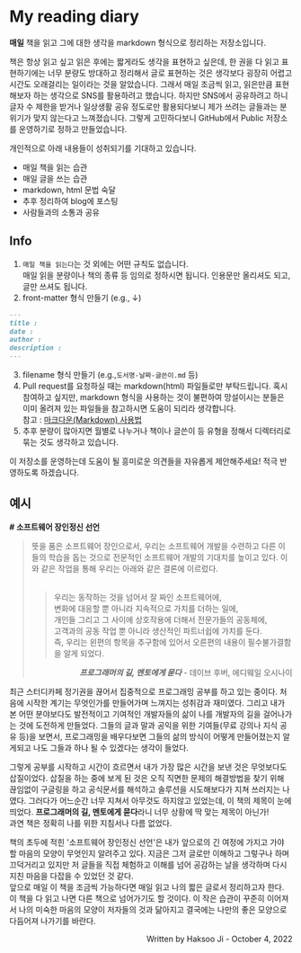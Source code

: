 # My reading diary

**매일** 책을 읽고 그에 대한 생각을 markdown 형식으로 정리하는 저장소입니다.


책은 항상 읽고 싶고 읽은 후에는 짧게라도 생각을 표현하고 싶은데, 한 권을 다 읽고 표현하기에는 너무 분량도 방대하고 정리해서 글로 표현하는 것은 생각보다 굉장히 어렵고 시간도 오래걸리는 일이라는 것을 알았습니다.
그래서 매일 조금씩 읽고, 읽은만큼 표현해보자 하는 생각으로 SNS를 활용하려고 했습니다.
하지만 SNS에서 공유하려고 하니 글자 수 제한을 받거나 일상생활 공유 정도로만 활용되다보니 제가 쓰려는 글들과는 분위기가 맞지 않는다고 느껴졌습니다.
그렇게 고민하다보니 GitHub에서 Public 저장소를 운영하기로 정하고 만들었습니다.

개인적으로 아래 내용들이 성취되기를 기대하고 있습니다.
- 매일 책을 읽는 습관
- 매일 글을 쓰는 습관
- markdown, html 문법 숙달
- 추후 정리하여 blog에 포스팅
- 사람들과의 소통과 공유


## Info
1) `매일 책을 읽는다`는 것 외에는 어떤 규칙도 없습니다.<br>
매일 읽을 분량이나 책의 종류 등 임의로 정하시면 됩니다.
인용문만 올리셔도 되고, 글만 쓰셔도 됩니다.
2) front-matter 형식 만들기 (e.g., ↓)
```markdown
---
title :
date :
author :
description : 
---
```
3) filename 형식 만들기 (e.g.,`도서명-날짜-글쓴이.md` 등)
4) Pull request를 요청하실 때는 markdown(html) 파일들로만 부탁드립니다. 혹시 참여하고 싶지만, markdown 형식을 사용하는 것이 불편하여 망설이시는 분들은 이미 올려져 있는
파일들을 참고하시면 도움이 되리라 생각합니다.  
참고 : [마크다운(Markdown) 사용법](https://gist.github.com/ihoneymon/652be052a0727ad59601.js)
5) 추후 분량이 많아지면 월별로 나누거나 책이나 글쓴이 등 유형을 정해서 디렉터리로 묶는 것도 생각하고 있습니다.

이 저장소를 운영하는데 도움이 될 흥미로운 의견들을 자유롭게 제안해주세요! 적극 반영하도록 하겠습니다.


## 예시
**# 소프트웨어 장인정신 선언**

><div align="left">뜻을 품은 소프트웨어 장인으로서, 우리는 소프트웨어 개발을 수련하고 다른 이들의 학습을 돕는 것으로 전문적인 소프트웨어 개발의 기대치를 높이고 있다. 이와 같은 작업을 통해 우리는 아래와 같은 결론에 이르렀다.</div>
><br>
>
>>우리는 동작하는 것을 넘어서 잘 짜인 소프트웨어에,<br>
>>변화에 대응할 뿐 아니라 지속적으로 가치를 더하는 일에,<br>
>>개인들 그리고 그 사이에 상호작용에 더해서 전문가들의 공동체에,<br>
>>고객과의 공동 작업 뿐 아니라 생산적인 파트너쉽에 가치를 둔다.<br>
>>즉, 우리는 왼편의 항목을 추구함에 있어서 오른편의 내용이 필수불가결함을 알게 되었다.
>
><div align="right"><strong><i>프로그래머의 길, 멘토에게 묻다</i></strong> - 데이브 후버, 에디웨일 오시나이</div>
  

최근 스터디카페 정기권을 끊어서 집중적으로 프로그래밍 공부를 하고 있는 중이다. 처음에 시작한 계기는 무엇인가를 만들어가며 느껴지는 성취감과 재미였다. 그리고 내가 본 어떤 분야보다도 
발전적이고 기여적인 개발자들의 삶이 나를 개발자의 길을 걸어나가는 것에 도전하게 만들었다. 그들의 글과 말과 공익을 위한 기여들(무료 강의나 지식 공유 등)을 보면서, 프로그래밍을 배우다보면
그들의 삶의 방식이 어떻게 만들어졌는지 알게되고 나도 그들과 하나 될 수 있겠다는 생각이 들었다.  

그렇게 공부를 시작하고 시간이 흐르면서 내가 가장 많은 시간을 보낸 것은 무엇보다도 삽질이었다. 삽질을 하는 중에 보게 된 것은 오직 직면한 문제의 해결방법을 찾기 위해 끊임없이 구글링을 
하고 공식문서를 해석하고 솔루션을 시도해보다가 지쳐 쓰러지는 나였다. 그러다가 어느순간 너무 지쳐서 아무것도 하지않고 있었는데, 이 책의 제목이 눈에 띄었다. **프로그래머의 길, 멘토에게 묻다**라니
너무 상황에 딱 맞는 제목이 아닌가!  
과연 책은 정확히 나를 위한 지침서나 다름 없었다.  
  
책의 초두에 적힌 '소프트웨어 장인정신 선언'은 내가 앞으로의 긴 여정에 가지고 가야 할 마음의 모양이 무엇인지 알려주고 있다. 지금은 그저 글로만 이해하고 그렇구나 하며 끄덕거리고 있지만 
저 글들을 직접 체험하고 이해를 넘어 공감하는 날을 생각하며 다시 지친 마음을 다잡을 수 있었던 것 같다.  
앞으로 매일 이 책을 조금씩 가능하다면 매일 읽고 나의 짧은 글로서 정리하고자 한다. 이 책을 다 읽고 나면 다른 책으로 넘어가기도 할 것이다. 이 작은 습관이 꾸준히 이어져서 나의 미숙한
마음의 모양이 저자들의 것과 닮아지고 결국에는 나만의 좋은 모양으로 다듬어져 나가기를 바란다. 

<div align="right">Written by Haksoo Ji - October 4, 2022</div>
